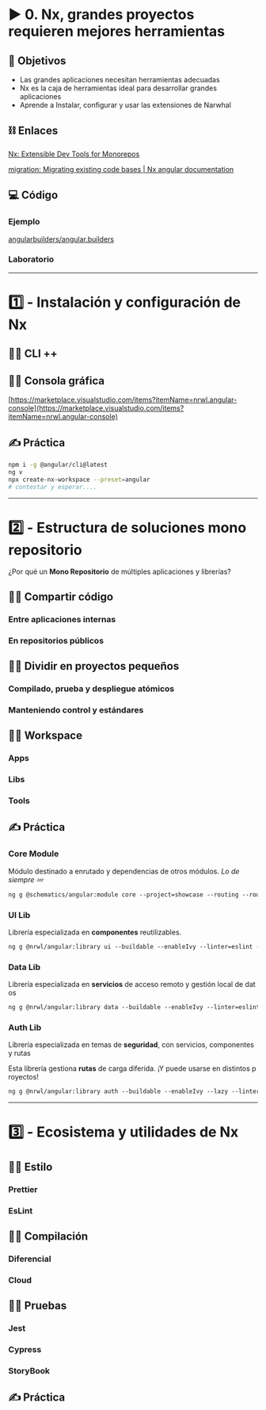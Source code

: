 # ▶ 0. Nx, grandes proyectos requieren mejores herramientas

## 🎯 Objetivos

- Las grandes aplicaciones necesitan herramientas adecuadas
- Nx es la caja de herramientas ideal para desarrollar grandes aplicaciones
- Aprende a Instalar, configurar y usar las extensiones de Narwhal

## ⛓ Enlaces

[Nx: Extensible Dev Tools for Monorepos](https://nx.dev/)

[migration: Migrating existing code bases | Nx angular documentation](https://nx.dev/latest/angular/migration/overview)

## 💻 Código

### Ejemplo

[angularbuilders/angular.builders](https://github.com/angularbuilders/angular.builders/tree/1-style-Configure-Names-and-Prefixes)

### Laboratorio

---

# 1️⃣ - Instalación y configuración de Nx

## 👨‍🏫 CLI ++

## 👨‍🏫 Consola gráfica

 [https://marketplace.visualstudio.com/items?itemName=nrwl.angular-console](https://marketplace.visualstudio.com/items?itemName=nrwl.angular-console)

## ✍ Práctica

```bash
npm i -g @angular/cli@latest
ng v
npx create-nx-workspace --preset=angular
# contestar y esperar....
```

---

# 2️⃣ - Estructura de soluciones mono repositorio

¿Por qué un **Mono Repositorio** de múltiples aplicaciones y librerías?

## 👨‍🏫 Compartir código

### Entre aplicaciones internas

### En repositorios públicos

## 👨‍🏫 Dividir en proyectos pequeños

### Compilado, prueba y despliegue atómicos

### Manteniendo control y estándares

## 👨‍🏫 Workspace

### Apps

### Libs

### Tools

## ✍ Práctica

### Core Module

Módulo destinado a enrutado y dependencias de otros módulos. *Lo de siempre 💤*

```bash
ng g @schematics/angular:module core --project=showcase --routing --routingScope=Root
```

### UI Lib

Librería especializada en **componentes** reutilizables.

```bash
ng g @nrwl/angular:library ui --buildable --enableIvy --linter=eslint --prefix=ab-ui --strict
```

### Data Lib

Librería especializada en **servicios** de acceso remoto y gestión local de datos

```bash
ng g @nrwl/angular:library data --buildable --enableIvy --linter=eslint --prefix=ab-data --strict
```

### Auth Lib

Librería especializada en temas de **seguridad**, con servicios, componentes y rutas

Esta librería gestiona **rutas** de carga diferida. ¡Y puede usarse en distintos proyectos!

```bash
ng g @nrwl/angular:library auth --buildable --enableIvy --lazy --linter=eslint --parentModule=apps\showcase\src\app\core\core-routing.module.ts --prefix=ab-auth --routing
```

---

# 3️⃣ - Ecosistema y utilidades de Nx

## 👨‍🏫 Estilo

### Prettier

### EsLint

## 👨‍🏫 Compilación

### Diferencial

### Cloud

## 👨‍🏫 Pruebas

### Jest

### Cypress

### StoryBook

## ✍ Práctica